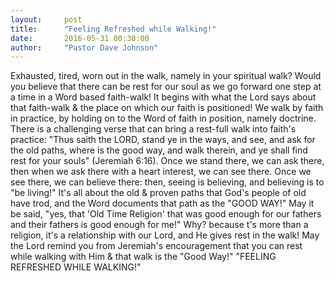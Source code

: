 ```yaml
---
layout:     post
title:      "Feeling Refreshed while Walking!"
date:       2016-05-31 00:30:00
author:     "Pastor Dave Johnson"
---
```


Exhausted, tired, worn out in the walk, namely in your spiritual walk?  Would you believe that there can be rest for our soul as we go forward one step at a time in a Word based faith-walk!  It begins with what the Lord says about that faith-walk & the place on which our faith is positioned!  We walk by faith in practice, by holding on to the Word of faith in position, namely doctrine.  There is a challenging verse that can bring a rest-full walk into faith's practice: "Thus saith the LORD, stand ye in the ways, and see, and ask for the old paths, where is the good way, and walk therein, and ye shall find rest for your souls" (Jeremiah 6:16).  Once we stand there, we can ask there, then when we ask there with a heart interest, we can see there.  Once we see there, we can believe there: then, seeing is believing, and believing is to "be living!"  It's all about  the old & proven paths that God's people of old have trod, and the Word documents that path as the "GOOD WAY!"  May it be said, "yes, that 'Old Time Religion' that was good enough for our fathers and their fathers is good enough for me!"  Why? because t's more than a religion, it's a relationship with our Lord, and He gives rest in the walk!   May the Lord remind you from Jeremiah's encouragement that you can rest while walking with Him & that walk is the "Good Way!"  "FEELING REFRESHED WHILE WALKING!"
